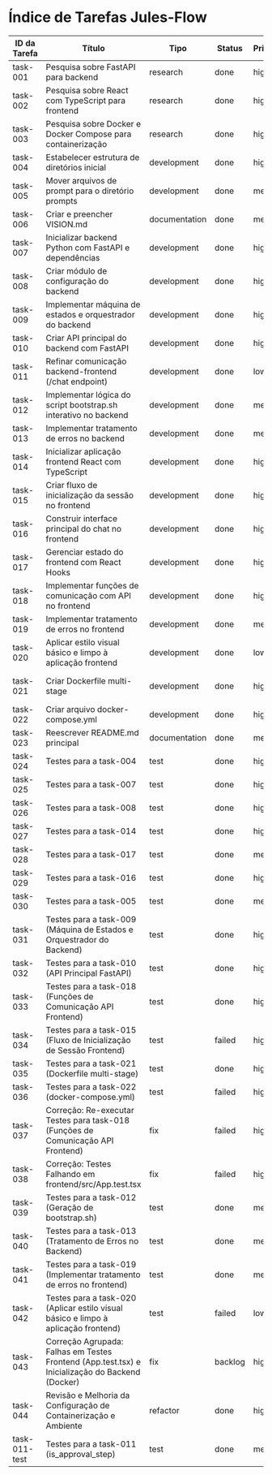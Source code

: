 # Índice de Tarefas Jules-Flow

| ID da Tarefa | Título | Tipo | Status | Prioridade | Dependências | Atribuído |
|--------------|--------|------|--------|------------|--------------|-----------|
| task-001     | Pesquisa sobre FastAPI para backend                       | research      | done        | high       | []                                  | Jules     |
| task-002     | Pesquisa sobre React com TypeScript para frontend         | research      | done    | high       | []                                  | Jules     |
| task-003     | Pesquisa sobre Docker e Docker Compose para containerização | research      | done    | high       | []                                  | Jules     |
| task-004     | Estabelecer estrutura de diretórios inicial             | development   | done        | high       | []                                  | Jules     |
| task-005     | Mover arquivos de prompt para o diretório prompts       | development   | done        | medium     | ["task-004"]                        | Jules     |
| task-006     | Criar e preencher VISION.md                             | documentation | done        | medium     | []                                  | Jules     |
| task-007     | Inicializar backend Python com FastAPI e dependências   | development   | done        | high       | ["task-001", "task-004"]            | Jules     |
| task-008     | Criar módulo de configuração do backend                 | development   | done        | high       | ["task-007"]                        | Jules     |
| task-009     | Implementar máquina de estados e orquestrador do backend | development   | done        | high       | ["task-007", "task-008", "task-005"] | Jules     |
| task-010     | Criar API principal do backend com FastAPI              | development   | done        | high       | ["task-009"]                        | Jules     |
| task-011     | Refinar comunicação backend-frontend (/chat endpoint)   | development   | done        | low        | ["task-010"]                        | Jules     |
| task-012     | Implementar lógica do script bootstrap.sh interativo no backend | development   | done        | medium     | ["task-010"]                        | Jules     |
| task-013     | Implementar tratamento de erros no backend              | development   | done        | medium     | ["task-013"]                        | Jules     |
| task-014     | Inicializar aplicação frontend React com TypeScript     | development   | done        | high       | ["task-002", "task-004"]            | Jules     |
| task-015     | Criar fluxo de inicialização da sessão no frontend    | development   | done        | high       | ["task-014", "task-018"]            | Jules     |
| task-016     | Construir interface principal do chat no frontend       | development   | done        | high       | ["task-014", "task-017"]            | Jules     |
| task-017     | Gerenciar estado do frontend com React Hooks            | development   | done        | high       | ["task-014"]                        | Jules     |
| task-018     | Implementar funções de comunicação com API no frontend  | development   | done        | high       | ["task-014", "task-010"]            | Jules     |
| task-019     | Implementar tratamento de erros no frontend             | development   | done        | medium     | ["task-018", "task-017"]            | Jules     |
| task-020     | Aplicar estilo visual básico e limpo à aplicação frontend | development   | done        | low        | ["task-016"]                        | Jules     |
| task-021     | Criar Dockerfile multi-stage                            | development   | done        | high       | ["task-003", "task-007", "task-014"] | Jules     |
| task-022     | Criar arquivo docker-compose.yml                        | development   | done        | high       | ["task-021"]                        | Jules     |
| task-023     | Reescrever README.md principal                          | documentation | done        | medium     | ["task-021", "task-022"]            | Jules     |
| task-024     | Testes para a task-004                                  | test          | done        | high       | ["task-004"]                        | Jules     |
| task-025     | Testes para a task-007                                  | test          | done        | high       | ["task-007"]                        | Jules     |
| task-026     | Testes para a task-008                                  | test          | done        | high       | ["task-008"]                        | Jules     |
| task-027     | Testes para a task-014                                  | test          | done        | high       | ["task-014"]                        | Jules     |
| task-028     | Testes para a task-017                                  | test          | done        | medium     | ["task-017"]                        | Jules     |
| task-029     | Testes para a task-016                                  | test          | done        | high       | ["task-016"]                        | Jules     |
| task-030     | Testes para a task-005                                  | test          | done        | medium     | ["task-005"]                        | Jules     |
| task-031     | Testes para a task-009 (Máquina de Estados e Orquestrador do Backend) | test          | done        | high       | ["task-009"]                        | Jules     |
| task-032     | Testes para a task-010 (API Principal FastAPI)          | test          | done        | high       | ["task-010"]                        | Jules     |
| task-033     | Testes para a task-018 (Funções de Comunicação API Frontend) | test          | done        | high       | ["task-018"]                        | Jules     |
| task-034     | Testes para a task-015 (Fluxo de Inicialização de Sessão Frontend) | test          | failed      | high       | ["task-015"]                        | Jules     |
| task-035     | Testes para a task-021 (Dockerfile multi-stage)         | test          | done        | high       | ["task-021"]                        | Jules     |
| task-036     | Testes para a task-022 (docker-compose.yml)             | test          | failed      | high       | ["task-022"]                        | Jules     |
| task-037     | Correção: Re-executar Testes para task-018 (Funções de Comunicação API Frontend) | fix | failed      | high       | ["task-033", "task-018"]            | Jules     |
| task-038     | Correção: Testes Falhando em frontend/src/App.test.tsx   | fix           | failed      | high       | ["task-037"]                        | Jules     |
| task-039     | Testes para a task-012 (Geração de bootstrap.sh)        | test          | done        | medium     | ["task-012"]                        | Jules     |
| task-040     | Testes para a task-013 (Tratamento de Erros no Backend) | test          | done        | medium     | ["task-013"]                        | Jules     |
| task-041     | Testes para a task-019 (Implementar tratamento de erros no frontend) | test          | done        | medium     | ["task-019"]                        | Jules     |
| task-042     | Testes para a task-020 (Aplicar estilo visual básico e limpo à aplicação frontend) | test | failed      | low        | ["task-020"]                        | Jules     |
| task-043     | Correção Agrupada: Falhas em Testes Frontend (App.test.tsx) e Inicialização do Backend (Docker) | fix | backlog     | high       | ["task-034", "task-036", "task-038", "task-042"] | Jules     |
| task-044     | Revisão e Melhoria da Configuração de Containerização e Ambiente | refactor      | done        | high       | []                                  | Jules     |
| task-011-test| Testes para a task-011 (is_approval_step)             | test          | done        | medium     | ["task-011"]                        | Jules     |
